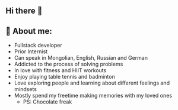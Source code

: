 ## Hi there 👋

## 🔭 About me:
- Fullstack developer
- Prior Internist 
- Can speak in Mongolian, English, Russian and German
- Addicted to the process of solving problems
- In love with fitness and HIIT workouts
- Enjoy playing table tennis and badminton
- Love exploring people and learning about different feelings and mindsets
- Mostly spend my freetime making memories with my loved ones
  - PS: Chocolate freak

